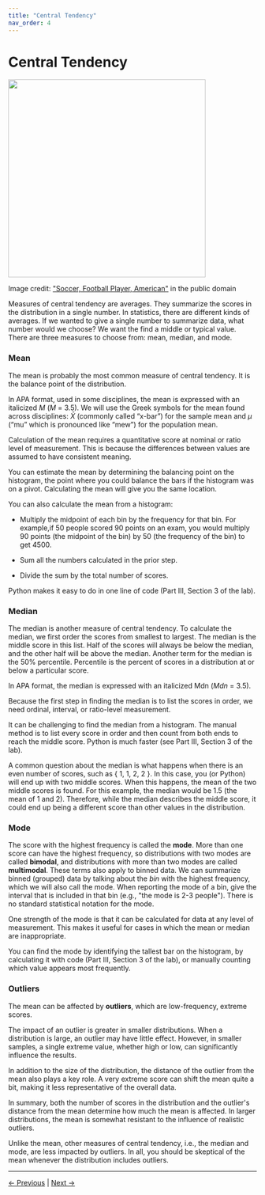 ```yaml
---
title: "Central Tendency"
nav_order: 4
---
```


# Central Tendency
<img src="https://www.publicdomainpictures.net/pictures/260000/velka/soccer-football-player-american.jpg" width="400"/>

Image credit: ["Soccer, Football Player, American"](https://www.publicdomainpictures.net/en/view-image.php?image=257368&picture=soccer-football-player-american) in the public domain


Measures of central tendency are averages. They summarize the scores in the distribution in a single number. In statistics, there are different kinds of averages. If we wanted to give a single number to summarize data, what number would we choose? We want the find a middle or typical value. There are three measures to choose from: mean, median, and mode.

### Mean

The mean is probably the most common measure of central tendency. It is the balance point of the distribution.

In APA format, used in some disciplines, the mean is expressed with an italicized _M_ (_M_ = 3.5). We will use the Greek symbols for the mean found across disciplines: $\bar{X}$ (commonly called “x-bar”) for the sample mean and $\mu$ (“mu” which is pronounced like “mew”) for the population mean.

Calculation of the mean requires a quantitative score at nominal or ratio level of measurement. This is because the differences between values are assumed to have consistent meaning.

You can estimate the mean by determining the balancing point on the histogram, the point where you could balance the bars if the histogram was on a pivot. Calculating the mean will give you the same location.

You can also calculate the mean from a histogram:

- Multiply the midpoint of each bin by the frequency for that bin. For example,if 50 people scored 90 points on an exam, you would multiply 90 points (the midpoint of the bin) by 50 (the frequency of the bin) to get 4500.

- Sum all the numbers calculated in the prior step.

- Divide the sum by the total number of scores.

Python makes it easy to do in one line of code (Part III, Section 3 of the lab).

### Median

The median is another measure of central tendency. To calculate the median, we first order the scores from smallest to largest. The median is the middle score in this list. Half of the scores will always be below the median, and the other half will be above the median. Another term for the median is the 50% percentile. Percentile is the percent of scores in a distribution at or below a particular score.

In APA format, the median is expressed with an italicized Mdn (*Mdn* = 3.5).

Because the first step in finding the median is to list the scores in order, we need ordinal, interval, or ratio-level measurement.

It can be challenging to find the median from a histogram. The manual method is to list every score in order and then count from both ends to reach the middle score. Python is much faster (see Part III, Section 3 of the lab).

A common question about the median is what happens when there is an even number of scores, such as { 1, 1, 2, 2 }. In this case, you (or Python) will end up with two middle scores. When this happens, the mean of the two middle scores is found. For this example, the median would be 1.5 (the mean of 1 and 2). Therefore, while the median describes the middle score, it could end up being a different score than other values in the distribution.

### Mode

The score with the highest frequency is called the **mode**. More than one score can have the highest frequency, so distributions with two modes are called **bimodal**, and distributions with more than two modes are called **multimodal**. These terms also apply to binned data. We can summarize binned (grouped) data by talking about the *bin* with the highest frequency, which we will also call the mode. When reporting the mode of a bin, give the interval that is included in that bin (e.g., "the mode is 2-3 people"). There is no standard statistical notation for the mode.

One strength of the mode is that it can be calculated for data at any level of measurement. This makes it useful for cases in which the mean or median are inappropriate.

You can find the mode by identifying the tallest bar on the histogram, by calculating it with code (Part III, Section 3 of the lab), or manually counting which value appears most frequently.

### Outliers

The mean can be affected by **outliers**, which are low-frequency, extreme scores.

The impact of an outlier is greater in smaller distributions. When a distribution is large, an outlier may have little effect. However, in smaller samples, a single extreme value, whether high or low, can significantly influence the results.

In addition to the size of the distribution, the distance of the outlier from the mean also plays a key role. A very extreme score can shift the mean quite a bit, making it less representative of the overall data.

In summary, both the number of scores in the distribution and the outlier's distance from the mean determine how much the mean is affected. In larger distributions, the mean is somewhat resistant to the influence of realistic outliers.

Unlike the mean, other measures of central tendency, i.e., the median and mode, are less impacted by outliers. In all, you should be skeptical of the mean whenever the distribution includes outliers.

---

[← Previous](freq_dist.md)    |    [Next →](clt.md)

